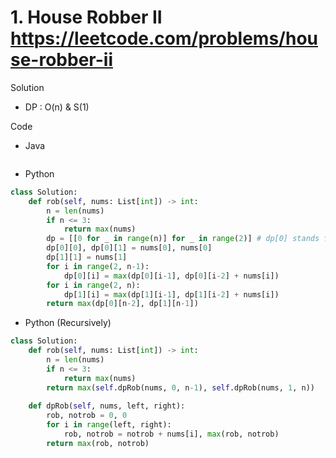 # 1. House Robber II https://leetcode.com/problems/house-robber-ii

Solution

- DP : O(n) & S(1)

Code

- Java

```java

```

- Python

```python
class Solution:
    def rob(self, nums: List[int]) -> int:
        n = len(nums)
        if n <= 3:
            return max(nums)
        dp = [[0 for _ in range(n)] for _ in range(2)] # dp[0] stands for the situation where we decide to rob 0-th house; dp[1] stands for the situation where we decide to rob 1-th house. can be optimized to S(1) implementation
        dp[0][0], dp[0][1] = nums[0], nums[0]
        dp[1][1] = nums[1]
        for i in range(2, n-1):
            dp[0][i] = max(dp[0][i-1], dp[0][i-2] + nums[i])
        for i in range(2, n):
            dp[1][i] = max(dp[1][i-1], dp[1][i-2] + nums[i])
        return max(dp[0][n-2], dp[1][n-1])
```

- Python (Recursively)

```python
class Solution:
    def rob(self, nums: List[int]) -> int:
        n = len(nums)
        if n <= 3:
            return max(nums)
        return max(self.dpRob(nums, 0, n-1), self.dpRob(nums, 1, n))
        
    def dpRob(self, nums, left, right):
        rob, notrob = 0, 0
        for i in range(left, right):
            rob, notrob = notrob + nums[i], max(rob, notrob)
        return max(rob, notrob)
```
